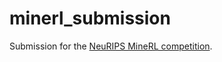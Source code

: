 # minerl_submission

Submission for the [NeuRIPS MineRL competition](https://www.aicrowd.com/challenges/neurips-2020-minerl-competition). 
